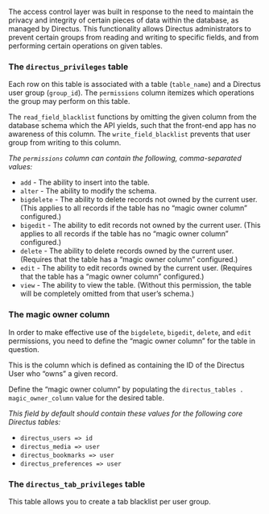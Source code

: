 The access control layer was built in response to the need to maintain the privacy and integrity of certain pieces of data within the database, as managed by Directus. This functionality allows Directus administrators to prevent certain groups from reading and writing to specific fields, and from performing certain operations on given tables.

### The `directus_privileges` table
Each row on this table is associated with a table (`table_name`) and a Directus user group (`group_id`). The `permissions` column itemizes which operations the group may perform on this table.

The `read_field_blacklist` functions by omitting the given column from the database schema which the API yields, such that the front-end app has no awareness of this column. The `write_field_blacklist` prevents that user group from writing to this column.

_The `permissions` column can contain the following, comma-separated values:_
* `add` - The ability to insert into the table.
* `alter` - The ability to modify the schema.
* `bigdelete` - The ability to delete records not owned by the current user. (This applies to all records if the table has no “magic owner column” configured.)
* `bigedit` - The ability to edit records not owned by the current user. (This applies to all records if the table has no “magic owner column” configured.)
* `delete` - The ability to delete records owned by the current user. (Requires that the table has a “magic owner column” configured.)
* `edit` - The ability to edit records owned by the current user. (Requires that the table has a “magic owner column” configured.)
* `view` - The ability to view the table. (Without this permission, the table will be completely omitted from that user’s schema.)

### The magic owner column
In order to make effective use of the `bigdelete`, `bigedit`, `delete`, and `edit` permissions, you need to define the “magic owner column” for the table in question.

This is the column which is defined as containing the ID of the Directus User who “owns” a given record.

Define the “magic owner column” by populating the `directus_tables . magic_owner_column` value for the desired table.

_This field by default should contain these values for the following core Directus tables:_
* `directus_users => id`
* `directus_media => user`
* `directus_bookmarks => user`
* `directus_preferences => user`

### The `directus_tab_privileges` table
This table allows you to create a tab blacklist per user group.